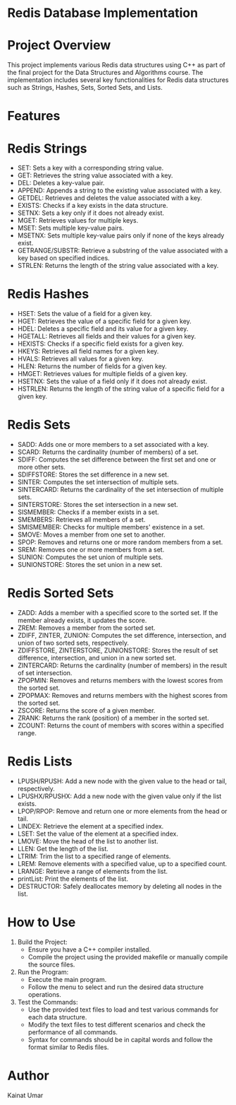 # Redis Database Implementation 

# Project Overview
This project implements various Redis data structures using C++ as part of the final project for the Data Structures and Algorithms course. The implementation includes several key functionalities for Redis data structures such as Strings, Hashes, Sets, Sorted Sets, and Lists.

# Features
# Redis Strings
- SET: Sets a key with a corresponding string value.
- GET: Retrieves the string value associated with a key.
- DEL: Deletes a key-value pair.
- APPEND: Appends a string to the existing value associated with a key.
- GETDEL: Retrieves and deletes the value associated with a key.
- EXISTS: Checks if a key exists in the data structure.
- SETNX: Sets a key only if it does not already exist.
- MGET: Retrieves values for multiple keys.
- MSET: Sets multiple key-value pairs.
- MSETNX: Sets multiple key-value pairs only if none of the keys already exist.
- GETRANGE/SUBSTR: Retrieve a substring of the value associated with a key based on specified indices.
- STRLEN: Returns the length of the string value associated with a key.

# Redis Hashes
- HSET: Sets the value of a field for a given key.
- HGET: Retrieves the value of a specific field for a given key.
- HDEL: Deletes a specific field and its value for a given key.
- HGETALL: Retrieves all fields and their values for a given key.
- HEXISTS: Checks if a specific field exists for a given key.
- HKEYS: Retrieves all field names for a given key.
- HVALS: Retrieves all values for a given key.
- HLEN: Returns the number of fields for a given key.
- HMGET: Retrieves values for multiple fields of a given key.
- HSETNX: Sets the value of a field only if it does not already exist.
- HSTRLEN: Returns the length of the string value of a specific field for a given key.

# Redis Sets
- SADD: Adds one or more members to a set associated with a key.
- SCARD: Returns the cardinality (number of members) of a set.
- SDIFF: Computes the set difference between the first set and one or more other sets.
- SDIFFSTORE: Stores the set difference in a new set.
- SINTER: Computes the set intersection of multiple sets.
- SINTERCARD: Returns the cardinality of the set intersection of multiple sets.
- SINTERSTORE: Stores the set intersection in a new set.
- SISMEMBER: Checks if a member exists in a set.
- SMEMBERS: Retrieves all members of a set.
- SMISMEMBER: Checks for multiple members' existence in a set.
- SMOVE: Moves a member from one set to another.
- SPOP: Removes and returns one or more random members from a set.
- SREM: Removes one or more members from a set.
- SUNION: Computes the set union of multiple sets.
- SUNIONSTORE: Stores the set union in a new set.

# Redis Sorted Sets
- ZADD: Adds a member with a specified score to the sorted set. If the member already exists, it updates the score.
- ZREM: Removes a member from the sorted set.
- ZDIFF, ZINTER, ZUNION: Computes the set difference, intersection, and union of two sorted sets, respectively.
- ZDIFFSTORE, ZINTERSTORE, ZUNIONSTORE: Stores the result of set difference, intersection, and union in a new sorted set.
- ZINTERCARD: Returns the cardinality (number of members) in the result of set intersection.
- ZPOPMIN: Removes and returns members with the lowest scores from the sorted set.
- ZPOPMAX: Removes and returns members with the highest scores from the sorted set.
- ZSCORE: Returns the score of a given member.
- ZRANK: Returns the rank (position) of a member in the sorted set.
- ZCOUNT: Returns the count of members with scores within a specified range.

# Redis Lists
- LPUSH/RPUSH: Add a new node with the given value to the head or tail, respectively.
- LPUSHX/RPUSHX: Add a new node with the given value only if the list exists.
- LPOP/RPOP: Remove and return one or more elements from the head or tail.
- LINDEX: Retrieve the element at a specified index.
- LSET: Set the value of the element at a specified index.
- LMOVE: Move the head of the list to another list.
- LLEN: Get the length of the list.
- LTRIM: Trim the list to a specified range of elements.
- LREM: Remove elements with a specified value, up to a specified count.
- LRANGE: Retrieve a range of elements from the list.
- printList: Print the elements of the list.
- DESTRUCTOR: Safely deallocates memory by deleting all nodes in the list.

# How to Use
1. Build the Project:
   - Ensure you have a C++ compiler installed.
   - Compile the project using the provided makefile or manually compile the source files.
2. Run the Program:
   - Execute the main program.
   - Follow the menu to select and run the desired data structure operations.
3. Test the Commands:
   - Use the provided text files to load and test various commands for each data structure.
   - Modify the text files to test different scenarios and check the performance of all commands.
   - Syntax for commands should be in capital words and follow the format similar to Redis files.

# Author
Kainat Umar

